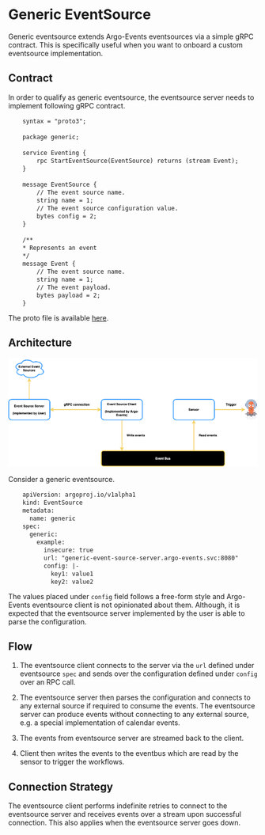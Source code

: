 # Generic EventSource

Generic eventsource extends Argo-Events eventsources via a simple gRPC contract.
This is specifically useful when you want to onboard a custom eventsource
implementation.

## Contract

In order to qualify as generic eventsource, the eventsource server needs to
implement following gRPC contract.

        syntax = "proto3";

        package generic;

        service Eventing {
            rpc StartEventSource(EventSource) returns (stream Event);
        }

        message EventSource {
            // The event source name.
            string name = 1;
            // The event source configuration value.
            bytes config = 2;
        }

        /**
        * Represents an event
        */
        message Event {
            // The event source name.
            string name = 1;
            // The event payload.
            bytes payload = 2;
        }

The proto file is available [here](https://github.com/nholuongut/argo-events/blob/main/eventsources/sources/generic/generic.proto).

## Architecture

![arch](../assets/generic-eventsource.png)

Consider a generic eventsource.

        apiVersion: argoproj.io/v1alpha1
        kind: EventSource
        metadata:
          name: generic
        spec:
          generic:
            example:
              insecure: true
              url: "generic-event-source-server.argo-events.svc:8080"
              config: |-
                key1: value1
                key2: value2

The values placed under `config` field follows a free-form style and Argo-Events
eventsource client is not opinionated about them. Although, it is expected that
the eventsource server implemented by the user is able to parse the
configuration.

## Flow

1. The eventsource client connects to the server via the `url` defined under
   eventsource `spec` and sends over the configuration defined under `config`
   over an RPC call.

2. The eventsource server then parses the configuration and connects to any
   external source if required to consume the events. The eventsource server can
   produce events without connecting to any external source, e.g. a special
   implementation of calendar events.

3. The events from eventsource server are streamed back to the client.

4. Client then writes the events to the eventbus which are read by the sensor to
   trigger the workflows.

## Connection Strategy

The eventsource client performs indefinite retries to connect to the eventsource
server and receives events over a stream upon successful connection. This also
applies when the eventsource server goes down.
